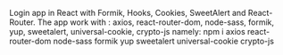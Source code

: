 Login app in React with Formik, Hooks, Cookies, SweetAlert and React-Router.
The app work with : axios, react-router-dom, node-sass, formik, yup, sweetalert, universal-cookie, crypto-js
namely: npm i axios react-router-dom node-sass formik yup sweetalert universal-cookie crypto-js

